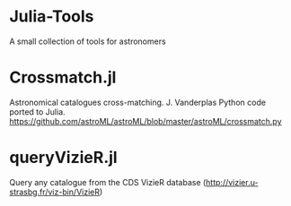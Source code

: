 # Julia-Tools

A small collection of tools for astronomers

# Crossmatch.jl

 Astronomical catalogues cross-matching.  J. Vanderplas Python code
 ported to Julia.
 https://github.com/astroML/astroML/blob/master/astroML/crossmatch.py

# queryVizieR.jl

Query any catalogue from the CDS VizieR database
(http://vizier.u-strasbg.fr/viz-bin/VizieR)

